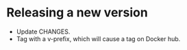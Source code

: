 Releasing a new version
=======================

- Update CHANGES.
- Tag with a v-prefix, which will cause a tag on Docker hub.
